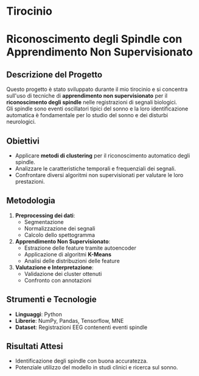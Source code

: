 # Tirocinio
# Riconoscimento degli Spindle con Apprendimento Non Supervisionato

## Descrizione del Progetto  
Questo progetto è stato sviluppato durante il mio tirocinio e si concentra sull'uso di tecniche di **apprendimento non supervisionato** per il **riconoscimento degli spindle** nelle registrazioni di segnali biologici.  
Gli spindle sono eventi oscillatori tipici del sonno e la loro identificazione automatica è fondamentale per lo studio del sonno e dei disturbi neurologici.

## Obiettivi  
- Applicare **metodi di clustering** per il riconoscimento automatico degli spindle.  
- Analizzare le caratteristiche temporali e frequenziali dei segnali.  
- Confrontare diversi algoritmi non supervisionati per valutare le loro prestazioni.  

## Metodologia  
1. **Preprocessing dei dati**:
   - Segmentazione
   - Normalizzazione dei segnali  
   - Calcolo dello spettogramma  
3. **Apprendimento Non Supervisionato**:
   - Estrazione delle feature tramite autoencoder 
   - Applicazione di algoritmi **K-Means** 
   - Analisi delle distribuzioni delle feature  
5. **Valutazione e Interpretazione**:  
   - Validazione dei cluster ottenuti  
   - Confronto con annotazioni 

## Strumenti e Tecnologie  
- **Linguaggi**: Python  
- **Librerie**: NumPy, Pandas, Tensorflow, MNE  
- **Dataset**: Registrazioni EEG contenenti eventi spindle  

## Risultati Attesi  
- Identificazione degli spindle con buona accuratezza. 
- Potenziale utilizzo del modello in studi clinici e ricerca sul sonno.  

